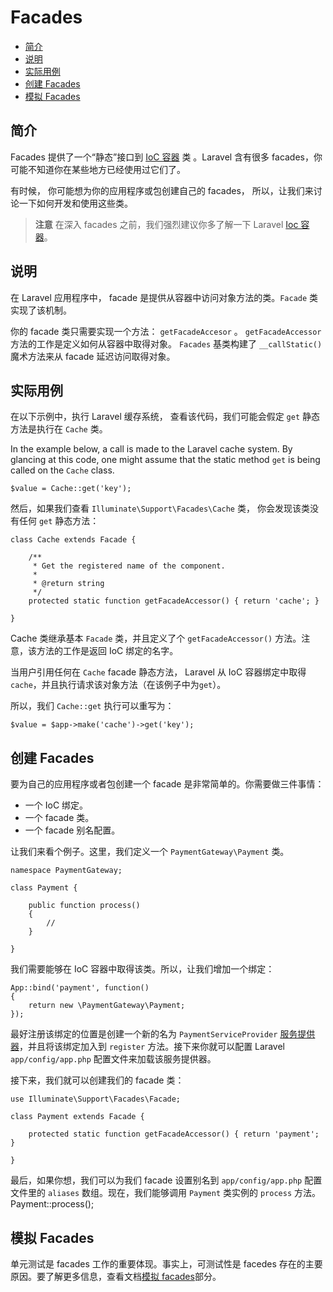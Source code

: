 # Facades

- [简介](#introduction)
- [说明](#explanation)
- [实际用例](#practical-usage)
- [创建 Facades](#creating-facades)
- [模拟 Facades](#mocking-facades)

<a name="introduction"></a>
## 简介

Facades 提供了一个“静态”接口到 [IoC 容器](/docs/ioc) 类 。Laravel 含有很多 facades，你可能不知道你在某些地方已经使用过它们了。

有时候， 你可能想为你的应用程序或包创建自己的 facades， 所以，让我们来讨论一下如何开发和使用这些类。


> **注意** 在深入 facades 之前，我们强烈建议你多了解一下 Laravel [Ioc 容器](/docs/ioc)。


<a name="explanation"></a>
## 说明

在 Laravel 应用程序中， facade 是提供从容器中访问对象方法的类。`Facade` 类实现了该机制。 

你的 facade 类只需要实现一个方法： `getFacadeAccesor` 。 `getFacadeAccessor` 方法的工作是定义如何从容器中取得对象。 `Facades` 基类构建了 `__callStatic()` 魔术方法来从 facade 延迟访问取得对象。


<a name="practical-usage"></a>
## 实际用例

在以下示例中，执行 Laravel 缓存系统， 查看该代码，我们可能会假定 `get` 静态方法是执行在 `Cache` 类。

In the example below, a call is made to the Laravel cache system. By glancing at this code, one might assume that the static method `get` is being called on the `Cache` class.

	$value = Cache::get('key');

然后，如果我们查看 `Illuminate\Support\Facades\Cache` 类， 你会发现该类没有任何 `get` 静态方法：

	class Cache extends Facade {

		/**
		 * Get the registered name of the component.
		 *
		 * @return string
		 */
		protected static function getFacadeAccessor() { return 'cache'; }

	}

Cache 类继承基本 `Facade` 类，并且定义了个 `getFacadeAccessor()` 方法。注意，该方法的工作是返回 IoC 绑定的名字。

当用户引用任何在 `Cache` facade 静态方法， Laravel 从 IoC 容器绑定中取得 `cache`，并且执行请求该对象方法（在该例子中为`get`）。

所以，我们 `Cache::get` 执行可以重写为：

	$value = $app->make('cache')->get('key');

<a name="creating-facades"></a>
## 创建 Facades

要为自己的应用程序或者包创建一个 facade 是非常简单的。你需要做三件事情：

- 一个 IoC 绑定。
- 一个 facade 类。
- 一个 facade 别名配置。

让我们来看个例子。这里，我们定义一个 `PaymentGateway\Payment` 类。

	namespace PaymentGateway;

	class Payment {

		public function process()
		{
			//
		}

	}
	
我们需要能够在 IoC 容器中取得该类。所以，让我们增加一个绑定：

	App::bind('payment', function()
	{
		return new \PaymentGateway\Payment;
	});

最好注册该绑定的位置是创建一个新的名为 `PaymentServiceProvider` [服务提供器](/docs/ioc#service-providers)，并且将该绑定加入到 `register` 方法。接下来你就可以配置 Laravel `app/config/app.php` 配置文件来加载该服务提供器。

接下来，我们就可以创建我们的 facade 类：

	use Illuminate\Support\Facades\Facade;

	class Payment extends Facade {

		protected static function getFacadeAccessor() { return 'payment'; }

	}

最后，如果你想，我们可以为我们 facade 设置别名到 `app/config/app.php` 配置文件里的 `aliases` 数组。现在，我们能够调用 `Payment` 类实例的 `process` 方法。
	Payment::process();

<a name="mocking-facades"></a>
## 模拟 Facades

单元测试是 facades 工作的重要体现。事实上，可测试性是 facedes 存在的主要原因。要了解更多信息，查看文档[模拟 facades](/docs/testing#mocking-facades)部分。
